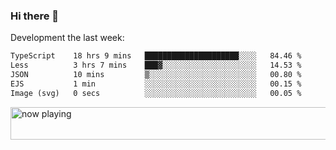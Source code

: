 ### Hi there 👋

Development the last week:
<!--START_SECTION:waka-->

```txt
TypeScript    18 hrs 9 mins   █████████████████████░░░░   84.46 %
Less          3 hrs 7 mins    ███▓░░░░░░░░░░░░░░░░░░░░░   14.53 %
JSON          10 mins         ▒░░░░░░░░░░░░░░░░░░░░░░░░   00.80 %
EJS           1 min           ░░░░░░░░░░░░░░░░░░░░░░░░░   00.15 %
Image (svg)   0 secs          ░░░░░░░░░░░░░░░░░░░░░░░░░   00.05 %
```

<!--END_SECTION:waka-->

<!--
**JASONPANGGO/jasonpanggo** is a ✨ _special_ ✨ repository because its `README.md` (this file) appears on your GitHub profile.

Here are some ideas to get you started:

- 🔭 I’m currently working on ...
- 🌱 I’m currently learning ...
- 👯 I’m looking to collaborate on ...
- 🤔 I’m looking for help with ...
- 💬 Ask me about ...
- 📫 How to reach me: ...
- 😄 Pronouns: ...
- ⚡ Fun fact: ...
-->

<a href="https://volt.fm/user/q8yd9e79csfr57rt" target="_blank"><img src="https://spotify-badge-egoist.vercel.app/api/now-playing" width="540" height="52" alt="now playing"></a>
